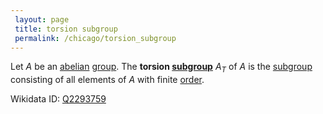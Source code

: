 ```yaml
---
 layout: page
 title: torsion subgroup
 permalink: /chicago/torsion_subgroup
---
```

Let $A$ be an [abelian](https://mathgloss.github.io/MathGloss/chicago/abelian) [group](https://mathgloss.github.io/MathGloss/chicago/group). The **torsion [subgroup](https://mathgloss.github.io/MathGloss/chicago/subgroup)** $A_T$ of $A$ is the [subgroup](https://mathgloss.github.io/MathGloss/chicago/subgroup) consisting of all elements of $A$ with finite [order](https://mathgloss.github.io/MathGloss/chicago/order_of_a_group_element).

Wikidata ID: [Q2293759](https://www.wikidata.org/wiki/Q2293759)